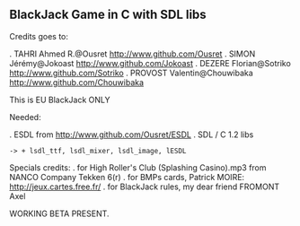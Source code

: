 BlackJack Game in C with SDL libs
----------------------------------

Credits goes to:

. TAHRI Ahmed R.@Ousret http://www.github.com/Ousret
. SIMON Jérémy@Jokoast http://www.github.com/Jokoast
. DEZERE Florian@Sotriko http://www.github.com/Sotriko
. PROVOST Valentin@Chouwibaka http://www.github.com/Chouwibaka

This is EU BlackJack ONLY

Needed:

. ESDL from http://www.github.com/Ousret/ESDL
. SDL / C 1.2 libs

	-> + lsdl_ttf, lsdl_mixer, lsdl_image, lESDL

Specials credits:
. for High Roller's Club (Splashing Casino).mp3 from NANCO Company Tekken 6(r) 
. for BMPs cards, Patrick MOIRE: http://jeux.cartes.free.fr/
. for BlackJack rules, my dear friend FROMONT Axel

WORKING BETA PRESENT.
